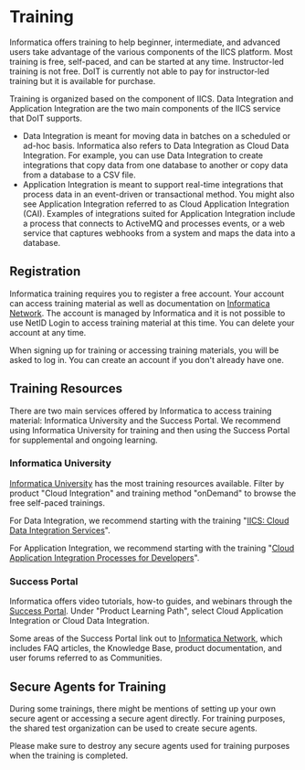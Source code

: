 # Training

Informatica offers training to help beginner, intermediate, and advanced users take advantage of the various components of the IICS platform.
Most training is free, self-paced, and can be started at any time.
Instructor-led training is not free.
DoIT is currently not able to pay for instructor-led training but it is available for purchase.

Training is organized based on the component of IICS. 
Data Integration and Application Integration are the two main components of the IICS service that DoIT supports.

- Data Integration is meant for moving data in batches on a scheduled or ad-hoc basis.
Informatica also refers to Data Integration as Cloud Data Integration.
For example, you can use Data Integration to create integrations that copy data from one database to another or copy data from a database to a CSV file.
- Application Integration is meant to support real-time integrations that process data in an event-driven or transactional method.
You might also see Application Integration referred to as Cloud Application Integration (CAI).
Examples of integrations suited for Application Integration include a process that connects to ActiveMQ and processes events, or a web service that captures webhooks from a system and maps the data into a database.

## Registration

Informatica training requires you to register a free account.
Your account can access training material as well as documentation on [Informatica Network](https://network.informatica.com/).
The account is managed by Informatica and it is not possible to use NetID Login to access training material at this time.
You can delete your account at any time.

When signing up for training or accessing training materials, you will be asked to log in.
You can create an account if you don't already have one.

## Training Resources

There are two main services offered by Informatica to access training material: Informatica University and the Success Portal. We recommend using Informatica University for training and then using the Success Portal for supplemental and ongoing learning.

### Informatica University

[Informatica University](https://www.informatica.com/services-and-training/informatica-university/find-training.html) has the most training resources available.
Filter by product "Cloud Integration" and training method "onDemand" to browse the free self-paced trainings.

For Data Integration, we recommend starting with the training "[IICS: Cloud Data Integration Services](https://www.informatica.com/services-and-training/informatica-university/find-training/iics-cloud-data-integration-services/ondemand.html)".

For Application Integration, we recommend starting with the training "[Cloud Application Integration Processes for Developers](https://www.informatica.com/services-and-training/informatica-university/find-training/cloud-application-integration-processes-for-developers-instructor-led/ondemand.html)".

### Success Portal

Informatica offers video tutorials, how-to guides, and webinars through the [Success Portal](https://success.informatica.com/).
Under "Product Learning Path", select Cloud Application Integration or Cloud Data Integration.

Some areas of the Success Portal link out to [Informatica Network](https://network.informatica.com/), which includes FAQ articles, the Knowledge Base, product documentation, and user forums referred to as Communities.

## Secure Agents for Training

During some trainings, there might be mentions of setting up your own secure agent or accessing a secure agent directly.
For training purposes, the shared test organization can be used to create secure agents.

Please make sure to destroy any secure agents used for training purposes when the training is completed.